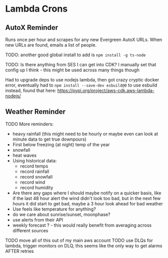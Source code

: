# Lambda Crons

## AutoX Reminder

Runs once per hour and scrapes for any new Evergreen AutoX URLs. When new URLs are found, emails a list of people.

TODO: another good global install to add is `npm install -g ts-node`

TODO: Is there anything from SES I can get into CDK? I manually set that config up I think - this might be used across many things though

Had to upgrade deps to use nodejs lambda, then got crazy cryptic docker error, eventually had to `npm install --save-dev esbuild@0` to use esbuild instead, found that here: https://pypi.org/project/aws-cdk.aws-lambda-nodejs/

## Weather Reminder

TODO More reminders:
* heavy rainfall (this might need to be hourly or maybe even can look at minute data to get true downpours)
* First below freezing (at night) temp of the year
* snowfall
* heat waves
* Using historical data:
  * record temps
  * record rainfall
  * record snowfall
  * record wind
  * record humidity
* Are there any gaps where I should maybe notify on a quicker basis, like if the last 48 hour alert the wind didn't look too bad, but in the next few hours it did start to get bad, maybe a 3 hour look ahead for bad weather
* Use feels like temperature for anything?
* do we care about sunrise/sunset, moonphase?
* use alerts from their API
* weekly forecast ? - this would really benefit from averaging across different sources

TODO move all of this out of my main aws account
TODO use DLQs for lambda, trigger monitors on DLQ, this seems like the only way to get alarms AFTER retries